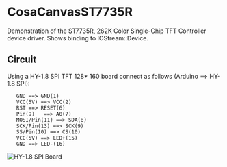 CosaCanvasST7735R
=================

Demonstration of the ST7735R, 262K Color Single-Chip TFT Controller
device driver. Shows binding to IOStream::Device.

Circuit
-------
Using a HY-1.8 SPI TFT 128* 160 board connect as follows (Arduino ==>
HY-1.8 SPI):

       GND ==> GND(1)  
       VCC(5V) ==> VCC(2)  
       RST ==> RESET(6)  
       Pin(9) 	==> A0(7)  
       MOSI/Pin(11) ==> SDA(8)  
       SCK/Pin(13) ==> SCK(9)  
       SS/Pin(10) ==> CS(10)  
       VCC(5V) ==> LED+(15)  
       GND ==> LED-(16)    

![HY-1.8 SPI Board](http://img04.taobaocdn.com/imgextra/i4/39773402/T2dYOmXflaXXXXXXXX_!!39773402.jpg)





